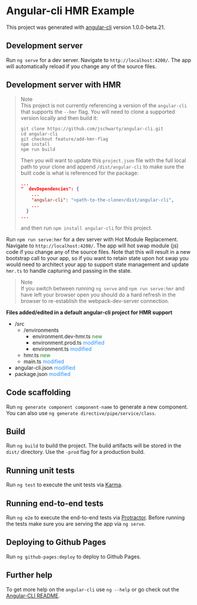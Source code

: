 # Angular-cli HMR Example

This project was generated with [angular-cli](https://github.com/angular/angular-cli) version 1.0.0-beta.21.

## Development server
Run `ng serve` for a dev server. Navigate to `http://localhost:4200/`. The app will automatically reload if you change any of the source files.

## Development server with HMR

> Note  
> This project is not currently referencing a version of the `angular-cli` that supports
> the `--hmr` flag. You will need to clone a supported version locally and then build it:
> ```
> git clone https://github.com/jschwarty/angular-cli.git
> cd angular-cli
> git checkout feature/add-hmr-flag
> npm install
> npm run build
> ```
> Then you will want to update this `project.json` file with the full local path to your clone
> and append `/dist/angular-cli` to make sure the built code is what is referenced for the package:
> ```json
> ...
> "  devDependencies": {
>     ...
>     "angular-cli": "<path-to-the-clone>/dist/angular-cli",
>     ...
>   }
> ...
> ```
> and then run `npm install angular-cli` for this project.

Run `npm run serve:hmr` for a dev server with Hot Module Replacement. Navigate to `http://localhost:4200/`. 
The app will hot swap module (js) code if you change any of the source files.
Note that this will result in a new bootstrap call to your app, so if you want to 
retain state upon hot swap you would need to architect your app to support state
management and update `hmr.ts` to handle capturing and passing in the state.

> Note  
> If you switch between running `ng serve` and `npm run serve:hmr` and have left your browser open
> you should do a hard refresh in the browser to re-establish the webpack-dev-server connection.

**Files added/edited in a default angular-cli project for HMR support**  
- /src
  - /environments
    - environment.dev-hmr.ts <span style="color: forestgreen;">new</span>
    - environment.prod.ts <span style="color: dodgerblue;">modified</span>
    - environment.ts <span style="color: dodgerblue;">modified</span>
  - hmr.ts <span style="color: forestgreen;">new</span>
  - main.ts <span style="color: dodgerblue;">modified</span>
- angular-cli.json <span style="color: dodgerblue;">modified</span>
- package.json <span style="color: dodgerblue;">modified</span>

## Code scaffolding

Run `ng generate component component-name` to generate a new component. You can also use `ng generate directive/pipe/service/class`.

## Build

Run `ng build` to build the project. The build artifacts will be stored in the `dist/` directory. Use the `-prod` flag for a production build.

## Running unit tests

Run `ng test` to execute the unit tests via [Karma](https://karma-runner.github.io).

## Running end-to-end tests

Run `ng e2e` to execute the end-to-end tests via [Protractor](http://www.protractortest.org/).
Before running the tests make sure you are serving the app via `ng serve`.

## Deploying to Github Pages

Run `ng github-pages:deploy` to deploy to Github Pages.

## Further help

To get more help on the `angular-cli` use `ng --help` or go check out the [Angular-CLI README](https://github.com/angular/angular-cli/blob/master/README.md).
